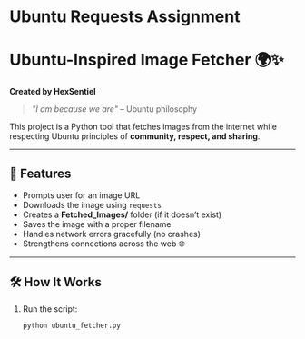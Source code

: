 # Ubuntu Requests Assignment
# Ubuntu-Inspired Image Fetcher 🌍✨

**Created by HexSentiel**

> *"I am because we are"* – Ubuntu philosophy  

This project is a Python tool that fetches images from the internet while respecting Ubuntu principles of **community, respect, and sharing**.  

---

## 🚀 Features
- Prompts user for an image URL
- Downloads the image using `requests`
- Creates a **Fetched_Images/** folder (if it doesn’t exist)
- Saves the image with a proper filename
- Handles network errors gracefully (no crashes)
- Strengthens connections across the web 🌐

---

## 🛠️ How It Works
1. Run the script:
   ```bash
   python ubuntu_fetcher.py
